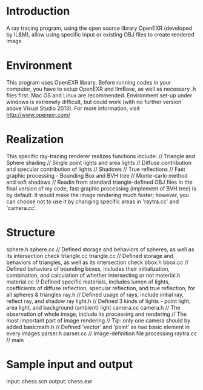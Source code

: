 # Introduction

A ray tracing program, using the open source library OpenEXR (developed by IL&M), allow using specific input or existing OBJ files to create rendered image

# Environment

This program uses OpenEXR library. Before running codes in your computer, you have to setup OpenEXR and IlmBase, as well as necessary .h files first.
Mac OS and Linux are recommended. Environment set-up under windows is extremely difficult, but could work (with no further version above Visual Studio 2013).
For more information, visit http://www.openexr.com/

# Realization

This specific ray-tracing renderer realizes functions include:
// Triangle and Sphere shading
// Single point lights and area lights
// Diffuse contribution and specular contribution of lights
// Shadows
// True reflections
// Fast graphic processing - Bounding Box and BVH tree
// Monte-carlo method and soft shadows
// Readin from standard triangle-defined OBJ files
In the final version of my code, fast graphic processing (implement of BVH tree) is by default. It would make the image rendering much faster; however, you can choose not to use it by changing specific areas in 'raytra.cc' and 'camera.cc'.

# Structure

sphere.h
sphere.cc
// Defined storage and behaviors of spheres, as well as its intersection check
triangle.cc
triangle.cc
// Defined storage and behaviors of triangles, as well as its intersection check
bbox.h
bbox.cc
// Defined behaviors of bounding boxes, includes their initialization, combination, and calculation of whether intersecting or not
material.h
material.cc
// Defined specific materials, includes lumen of lights, coefficients of diffuse reflection, specular reflection, and true reflection, for all spheres & triangles
ray.h
// Defined usage of rays, include initial ray, reflect ray, and shadow ray
light.h
// Defined 3 kinds of lights - point light, area light, and background (ambient) light
camera.cc
camera.h
// The observation of whole image, include its processing and rendering
// The most important part of image rendering
// Tip: only one camera should by added
basicmath.h
// Defined 'vector' and 'point' as two basic element in every images
parser.h
parser.cc
// Image-definition file processing
raytra.cc
// main

# Sample input and output

input: chess.scn
output: chess.exr
